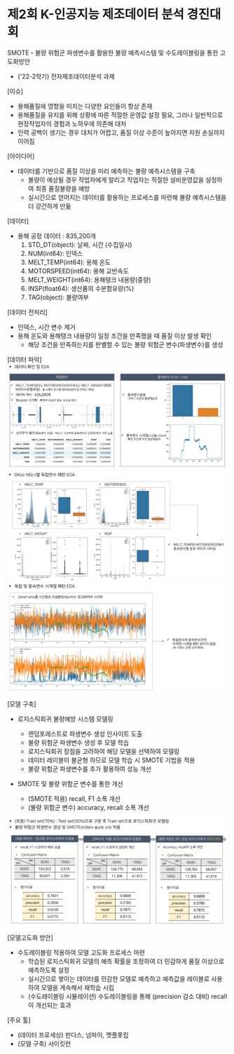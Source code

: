 # 제2회 K-인공지능 제조데이터 분석 경진대회
SMOTE・불량 위험군 파생변수를 활용한 불량 예측시스템 및 수도레이블링을 통한 고도화방안
- ('22-2학기) 전자제조데이터분석 과제

[이슈]
- 용해품질에 영향을 미치는 다양한 요인들이 항상 존재
- 용해품질을 유지를 위해 상황에 따른 적절한 운영값 설정 필요, 그러나 일반적으로 현장작업자의 경험과 노하우에 의존해 대처
- 인력 공백이 생기는 경우 대처가 어렵고, 품질 이상 수준이 높아지면 자원 손실까지 이어짐

[아이디어]
- 데이터를 기반으로 품질 이상을 미리 예측하는 불량 예측시스템을 구축
    - 불량이 예상될 경우 작업자에게 알리고 작업자는 적절한 설비운영값을 설정하여 최종 품질불량을 예방
    - 실시간으로 얻어지는 데이터를 활용하는 프로세스를 마련해 불량 예측시스템을 더 강건하게 만듦

[데이터] 
- 용해 공정 데이터 : 835,200개 
    1) STD_DT(object): 날짜, 시간 (수집일시)
    2) NUM(int64): 인덱스
    3) MELT_TEMP(int64): 용해 온도
    4) MOTORSPEED(int64): 용해 교반속도
    5) MELT_WEIGHT(int64): 용해탱크 내용량(중량)
    6) INSP(float64): 생산품의 수분함유량(%)
    7) TAG(object): 불량여부

[데이터 전처리]
- 인덱스, 시간 변수 제거
- 용해 온도와 용해탱크 내용량이 일정 조건을 만족했을 때 품질 이상 발생 확인
    - 해당 조건을 만족하는지를 판별할 수 있는 불량 위험군 변수(파생변수)를 생성

[데이터 파악]
![](./image1.png)
![](./image2.png)
![](./image3.png)

[모델 구축]
- 로지스틱회귀 불량예방 시스템 모델링
    - 랜덤포레스트로 파생변수 생성 인사이트 도출
    - 불량 위험군 파생변수 생성 후 모델 학습
    - 로지스틱회귀 장점을 고려하여 해당 모델을 선택하여 모델링
    - 데이터 레이블이 불균형 하므로 모델 학습 시 SMOTE 기법을 적용 
    - 불량 위험군 파생변수를 추가 활용하여 성능 개선

- SMOTE 및 불량 위험군 변수를 통한 개선
    - (SMOTE 적용) recall, F1 소폭 개선
    - (불량 위험군 변수) accuracy, recall 소폭 개선

![](./image4.png)

[모델고도화 방안] 
- 수도레이블링 적용하여 모델 고도화 프로세스 마련
    - 학습된 로지스틱회귀 모델의 예측 확률을 조정하여 더 민감하게 품질 이상으로 예측하도록 설정
    - 실시간으로 쌓이는 데이터를 민감한 모델로 예측하고 예측값을 레이블로 사용하여 모델을 계속해서 재학습 시킴
    - (수도레이블링 시뮬레이션) 수도레이블링을 통해 (precision 감소 대비) recall이 개선되는 효과


[주요 툴]
- (데이터 프로세싱) 판다스, 넘파이, 맷플롯립
- (모델 구축) 사이킷런

